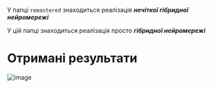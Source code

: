 У папці ```remastered``` знаходиться реалізація _**нечіткої гібридної нейромережі**_

У цій папці знаходиться реалізація просто _**гібридної нейромережі**_

# Отримані результати

![image](https://github.com/zerorchik/MIT_labs/assets/103893849/db1bfff6-5a36-439d-a9c9-31af0e19bc3d)
